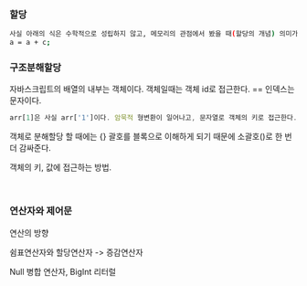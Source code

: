 ### 할당

```bash
사실 아래의 식은 수학적으로 성립하지 않고, 메모리의 관점에서 봤을 때(할당의 개념) 의미가 성립한다.
a = a + c;
```

### 구조분해할당

자바스크립트의 배열의 내부는 객체이다. 객체일때는 객체 id로 접근한다.
== 인덱스는 문자이다.

```javascript
arr[1]은 사실 arr['1']이다. 암묵적 형변환이 일어나고, 문자열로 객체의 키로 접근한다.
```

객체로 분해할당 할 때에는 {} 괄호를 블록으로 이해하게 되기 때문에 소괄호()로 한 번더 감싸준다.

객체의 키, 값에 접근하는 방법.

<br>

### 연산자와 제어문

연산의 방향

쉼표연산자와 할당연산자 -> 증감연산자

Null 병합 연산자, BigInt 리터럴

<br>
